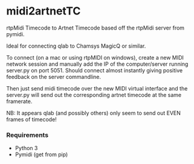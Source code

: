 # midi2artnetTC
rtpMidi Timecode to Artnet Timecode based off the rtpMidi server from pymidi.

Ideal for connecting qlab to Chamsys MagicQ or similar.

To connect (on a mac or using rtpMIDI on windows), create a new MIDI network session and manually add the IP of the computer/server running server.py on port 5051.
Should connect almost instantly giving positive feedback on the server commandline.

Then just send midi timecode over the new MIDI virtual interface and the server.py will send out the corresponding artnet timecode at the same framerate.

NB: It appears qlab (and possibly others) only seem to send out EVEN frames of timecode!

### Requirements

* Python 3
* Pymidi (get from pip)

